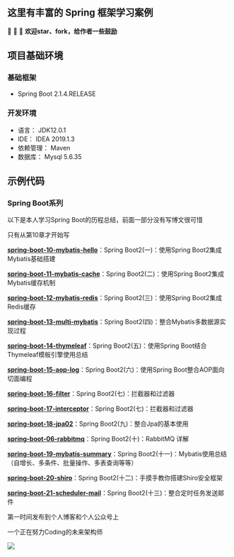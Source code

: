 ## 这里有丰富的 Spring 框架学习案例

🎉 🎉 🎉 **欢迎star、fork，给作者一些鼓励**

## 项目基础环境

### 基础框架

- Spring Boot 2.1.4.RELEASE

### 开发环境

- 语言： JDK12.0.1
- IDE： IDEA 2019.1.3
- 依赖管理： Maven
- 数据库： Mysql 5.6.35

## 示例代码

### Spring Boot系列

以下是本人学习Spring Boot的历程总结，前面一部分没有写博文很可惜

只有从第10章才开始写

[**spring-boot-10-mybatis-hello**](<https://github.com/niaobulashi/spring-boot-learning/tree/master/spring-boot-10-mybatis-hello>)：Spring Boot2(一)：使用Spring Boot2集成Mybatis基础搭建

[**spring-boot-11-mybatis-cache**](https://github.com/niaobulashi/spring-boot-learning/tree/master/spring-boot-11-mybatis-cache)：Spring Boot2(二)：使用Spring Boot2集成Mybatis缓存机制

[**spring-boot-12-mybatis-redis**](https://github.com/niaobulashi/spring-boot-learning/tree/master/spring-boot-12-mybatis-redis)：Spring Boot2(三)：使用Spring Boot2集成Redis缓存

[**spring-boot-13-multi-mybatis**](https://github.com/niaobulashi/spring-boot-learning/tree/master/spring-boot-13-multi-mybatis)：Spring Boot2(四)：整合Mybatis多数据源实现过程

[**spring-boot-14-thymeleaf**](https://github.com/niaobulashi/spring-boot-learning/tree/master/spring-boot-14-thymeleaf)：Spring Boot2(五)：使用Spring Boot结合Thymeleaf模板引擎使用总结

[**spring-boot-15-aop-log**](https://github.com/niaobulashi/spring-boot-learning/tree/master/spring-boot-15-aop-log)：Spring Boot2(六)：使用Spring Boot整合AOP面向切面编程

[**spring-boot-16-filter**](https://github.com/niaobulashi/spring-boot-learning/tree/master/spring-boot-16-filter)：Spring Boot2(七)：拦截器和过滤器

[**spring-boot-17-interceptor**](https://github.com/niaobulashi/spring-boot-learning/tree/master/spring-boot-17-interceptor)：Spring Boot2(七)：拦截器和过滤器

[**spring-boot-18-jpa02**](https://github.com/niaobulashi/spring-boot-learning/tree/master/spring-boot-18-jpa02)：Spring Boot2(九)：整合Jpa的基本使用

[**spring-boot-06-rabbitmq**](https://github.com/niaobulashi/spring-boot-learning/tree/master/spring-boot-06-rabbitmq)：Spring Boot2(十)：RabbitMQ 详解

[**spring-boot-19-mybatis-summary**](https://github.com/niaobulashi/spring-boot-learning/tree/master/spring-boot-19-mybatis-summary)：Spring Boot2(十一)：Mybatis使用总结（自增长、多条件、批量操作、多表查询等等）

[**spring-boot-20-shiro**](https://github.com/niaobulashi/spring-boot-learning/tree/master/spring-boot-20-shiro)：Spring Boot2(十二)：手摸手教你搭建Shiro安全框架

[**spring-boot-21-scheduler-mail**](https://github.com/niaobulashi/spring-boot-learning/tree/master/spring-boot-21-scheduler-mail)：Spring Boot2(十三)：整合定时任务发送邮件

第一时间发布到个人博客和个人公众号上

一个正在努力Coding的未来架构师

![](https://niaobulashi.com/usr/uploads/2019/07/2427016822.png)
